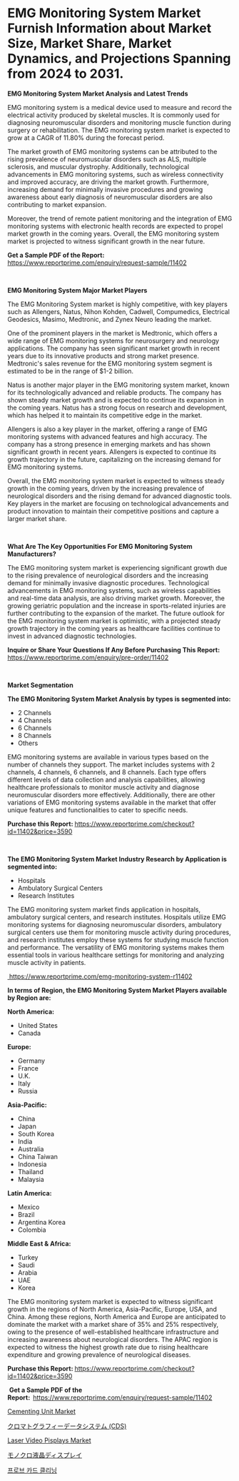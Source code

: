 <p><h1>EMG Monitoring System Market Furnish Information about Market Size, Market Share, Market Dynamics, and Projections Spanning from 2024 to 2031.</h1></p><p><strong>EMG Monitoring System Market Analysis and Latest Trends</strong></p>
<p><p>EMG monitoring system is a medical device used to measure and record the electrical activity produced by skeletal muscles. It is commonly used for diagnosing neuromuscular disorders and monitoring muscle function during surgery or rehabilitation. The EMG monitoring system market is expected to grow at a CAGR of 11.80% during the forecast period.</p><p>The market growth of EMG monitoring systems can be attributed to the rising prevalence of neuromuscular disorders such as ALS, multiple sclerosis, and muscular dystrophy. Additionally, technological advancements in EMG monitoring systems, such as wireless connectivity and improved accuracy, are driving the market growth. Furthermore, increasing demand for minimally invasive procedures and growing awareness about early diagnosis of neuromuscular disorders are also contributing to market expansion.</p><p>Moreover, the trend of remote patient monitoring and the integration of EMG monitoring systems with electronic health records are expected to propel market growth in the coming years. Overall, the EMG monitoring system market is projected to witness significant growth in the near future.</p></p>
<p><strong>Get a Sample PDF of the Report:&nbsp;</strong> <a href="https://www.reportprime.com/enquiry/request-sample/11402">https://www.reportprime.com/enquiry/request-sample/11402</a></p>
<p>&nbsp;</p>
<p><strong>EMG Monitoring System Major Market Players</strong></p>
<p><p>The EMG Monitoring System market is highly competitive, with key players such as Allengers, Natus, Nihon Kohden, Cadwell, Compumedics, Electrical Geodesics, Masimo, Medtronic, and Zynex Neuro leading the market. </p><p>One of the prominent players in the market is Medtronic, which offers a wide range of EMG monitoring systems for neurosurgery and neurology applications. The company has seen significant market growth in recent years due to its innovative products and strong market presence. Medtronic's sales revenue for the EMG monitoring system segment is estimated to be in the range of $1-2 billion.</p><p>Natus is another major player in the EMG monitoring system market, known for its technologically advanced and reliable products. The company has shown steady market growth and is expected to continue its expansion in the coming years. Natus has a strong focus on research and development, which has helped it to maintain its competitive edge in the market.</p><p>Allengers is also a key player in the market, offering a range of EMG monitoring systems with advanced features and high accuracy. The company has a strong presence in emerging markets and has shown significant growth in recent years. Allengers is expected to continue its growth trajectory in the future, capitalizing on the increasing demand for EMG monitoring systems.</p><p>Overall, the EMG monitoring system market is expected to witness steady growth in the coming years, driven by the increasing prevalence of neurological disorders and the rising demand for advanced diagnostic tools. Key players in the market are focusing on technological advancements and product innovation to maintain their competitive positions and capture a larger market share.</p></p>
<p>&nbsp;</p>
<p><strong>What Are The Key Opportunities For EMG Monitoring System Manufacturers?</strong></p>
<p><p>The EMG monitoring system market is experiencing significant growth due to the rising prevalence of neurological disorders and the increasing demand for minimally invasive diagnostic procedures. Technological advancements in EMG monitoring systems, such as wireless capabilities and real-time data analysis, are also driving market growth. Moreover, the growing geriatric population and the increase in sports-related injuries are further contributing to the expansion of the market. The future outlook for the EMG monitoring system market is optimistic, with a projected steady growth trajectory in the coming years as healthcare facilities continue to invest in advanced diagnostic technologies.</p></p>
<p><strong>Inquire or Share Your Questions If Any Before Purchasing This Report:</strong> <a href="https://www.reportprime.com/enquiry/pre-order/11402">https://www.reportprime.com/enquiry/pre-order/11402</a></p>
<p>&nbsp;</p>
<p><strong>Market Segmentation</strong></p>
<p><strong>The EMG Monitoring System Market Analysis by types is segmented into:</strong></p>
<p><ul><li>2 Channels</li><li>4 Channels</li><li>6 Channels</li><li>8 Channels</li><li>Others</li></ul></p>
<p><p>EMG monitoring systems are available in various types based on the number of channels they support. The market includes systems with 2 channels, 4 channels, 6 channels, and 8 channels. Each type offers different levels of data collection and analysis capabilities, allowing healthcare professionals to monitor muscle activity and diagnose neuromuscular disorders more effectively. Additionally, there are other variations of EMG monitoring systems available in the market that offer unique features and functionalities to cater to specific needs.</p></p>
<p><strong>Purchase this Report:&nbsp;</strong><a href="https://www.reportprime.com/checkout?id=11402&price=3590">https://www.reportprime.com/checkout?id=11402&price=3590</a></p>
<p>&nbsp;</p>
<p><strong>The EMG Monitoring System Market Industry Research by Application is segmented into:</strong></p>
<p><ul><li>Hospitals</li><li>Ambulatory Surgical Centers</li><li>Research Institutes</li></ul></p>
<p><p>The EMG monitoring system market finds application in hospitals, ambulatory surgical centers, and research institutes. Hospitals utilize EMG monitoring systems for diagnosing neuromuscular disorders, ambulatory surgical centers use them for monitoring muscle activity during procedures, and research institutes employ these systems for studying muscle function and performance. The versatility of EMG monitoring systems makes them essential tools in various healthcare settings for monitoring and analyzing muscle activity in patients.</p></p>
<p><a href="https://www.reportprime.com/emg-monitoring-system-r11402">&nbsp;https://www.reportprime.com/emg-monitoring-system-r11402</a></p>
<p><strong>In terms of Region, the EMG Monitoring System Market Players available by Region are:</strong></p>
<p>
    <p> <strong> North America: </strong>
        <ul>
            <li>United States</li>
            <li>Canada</li>
        </ul>
        </p> 
    <p> <strong> Europe: </strong>
        <ul>
            <li>Germany</li>
            <li>France</li>
            <li>U.K.</li>
            <li>Italy</li>
            <li>Russia</li>
        </ul>
        </p> 
    <p> <strong> Asia-Pacific: </strong>
        <ul>
            <li>China</li>
            <li>Japan</li>
            <li>South Korea</li>
            <li>India</li>
            <li>Australia</li>
            <li>China Taiwan</li>
            <li>Indonesia</li>
            <li>Thailand</li>
            <li>Malaysia</li>
        </ul>
        </p> 
    <p> <strong> Latin America: </strong>
        <ul>
            <li>Mexico</li>
            <li>Brazil</li>
            <li>Argentina Korea</li>
            <li>Colombia</li>
        </ul>
        </p> 
    <p> <strong> Middle East & Africa: </strong>
        <ul>
            <li>Turkey</li>
            <li>Saudi</li>
            <li>Arabia</li>
            <li>UAE</li>
            <li>Korea</li>
        </ul>
    </p>
    </p>
<p><p>The EMG monitoring system market is expected to witness significant growth in the regions of North America, Asia-Pacific, Europe, USA, and China. Among these regions, North America and Europe are anticipated to dominate the market with a market share of 35% and 25% respectively, owing to the presence of well-established healthcare infrastructure and increasing awareness about neurological disorders. The APAC region is expected to witness the highest growth rate due to rising healthcare expenditure and growing prevalence of neurological diseases.</p></p>
<p><strong>Purchase this Report: </strong><a href="https://www.reportprime.com/checkout?id=11402&price=3590">https://www.reportprime.com/checkout?id=11402&price=3590</a></p>
<p>&nbsp;<strong>Get a Sample PDF of the Report:&nbsp;&nbsp;</strong><a href="https://www.reportprime.com/enquiry/request-sample/11402">https://www.reportprime.com/enquiry/request-sample/11402</a></p>
<p><strong></strong></p>
<p><p><a href="https://www.linkedin.com/pulse/cementing-unit-market-key-successful-business-strategy-forecast-rktte">Cementing Unit Market</a></p><p><a href="https://github.com/avwofrml53535/Market-Research-Report-List-2/blob/main/211151882643.md">クロマトグラフィーデータシステム (CDS)</a></p><p><a href="https://github.com/elizabethdagraca/Market-Research-Report-List-3/blob/main/laser-video-pisplays-market.md">Laser Video Pisplays Market</a></p><p><a href="https://medium.com/@elmorunolfsson2023/%E3%83%A2%E3%83%8E%E3%82%AF%E3%83%AD%E3%83%BC%E3%83%A0lcd%E3%83%87%E3%82%A3%E3%82%B9%E3%83%97%E3%83%AC%E3%82%A4%E5%B8%82%E5%A0%B4%E8%A6%8F%E6%A8%A1-%E5%B8%82%E5%A0%B4%E5%8B%95%E5%90%91%E3%81%A8%E5%B8%82%E5%A0%B4%E4%BA%88%E6%B8%AC-2024%E5%B9%B4%E3%81%8B%E3%82%892031%E5%B9%B4%E3%81%BE%E3%81%A7-814003df4f98">モノクロ液晶ディスプレイ</a></p><p><a href="https://github.com/joannescott9078/Market-Research-Report-List-1/blob/main/512476476837.md">프로브 카드 클리닝</a></p></p>